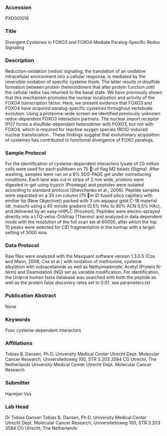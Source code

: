 ### Accession
PXD001018

### Title
Divergent Cysteines in FOXO3 and FOXO4 Mediate Paralog-Specific Redox Signaling

### Description
Reduction-oxidation (redox) signaling, the translation of an oxidative intracellular environment into a cellular response, is mediated by the reversible oxidation of specific cysteine thiols. The latter results in disulfide formation between protein (hetero)dimers that alter protein function until the cellular redox has returned to the basal state. We have previously shown that this mechanism promotes the nuclear localization and activity of the FOXO4 transcription factor. Here, we present evidence that FOXO3 and FOXO4 have acquired paralog-specific cysteines throughout vertebrate evolution. Using a proteome-wide screen we identified previously unknown redox-dependent FOXO3 interaction partners. The nuclear import receptor IPO7 forms a disulfide-dependent heterodimer with FOXO3, but not with FOXO4, which is required for reactive oxygen species (ROS)-induced nuclear translocation . These findings suggest that evolutionary acquisition of cysteines has contributed to functional divergence of FOXO paralogs.

### Sample Protocol
For the identification of cysteine-dependent interactors lysate of 20 million cells were used for each pulldown on 75 l of flag M2 beads (Sigma). After washing, samples were run on a 6% SDS-PAGE gel under nonreducing conditions. Each lane was cut in strips of 2 mm wide, proteins were digested in-gel using trypsin (Promega) and  peptides were isolated according to standard protocol (Shevchenko et al., 2006). Peptide samples were separated on a 30 cm column (75 m ID fused silica capillary with emitter tip (New Objective)) packed with 3 um aquapur gold C-18 material (dr. maisch) using a 40 minute gradient  (0,5% HAc to 80% ACN 0,5% HAc), and delivered by an  easy-nHPLC (Proxeon). Peptides were electro-sprayed directly into a LTQ-velos-Orbitrap (Thermo) and analyzed in data dependent mode with the resolution of the full scan set at 60000, after which the top 10 peaks were selected for CID fragmentation in the Iontrap with a target setting of 5000 ions.

### Data Protocol
Raw files were analyzed with the Maxquant software version 1.3.0.5 (Cox and Mann, 2008; Cox et al.) with oxidation of methionine, cysteine alkylation with iodoacetamide as well as Nethylmalemide, Acetyl (Protein N-term) and Deamidation (NQ) set as variable modification. For identification, the Uniprot human fasta database was searched with both the peptide as well as the protein false discovery rates set to 0.01.  see parameters.txt

### Publication Abstract
None

### Keywords
Foxo cysteine-dependent interactors

### Affiliations
Tobias B. Dansen, Ph.D. University Medical Center Utrecht Dept. Molecular Cancer Research, Universiteitsweg 100,  STR 3.203 3584 CG Utrecht, The Netherlands
University Medical Center Utrecht
Dept. Molecular Cancer Research




### Submitter
Harmjan Vos

### Lab Head
Dr Tobias Dansen
Tobias B. Dansen, Ph.D. University Medical Center Utrecht Dept. Molecular Cancer Research, Universiteitsweg 100,  STR 3.203 3584 CG Utrecht, The Netherlands


